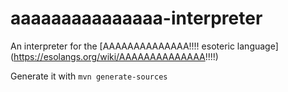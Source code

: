 # aaaaaaaaaaaaaaa-interpreter
An interpreter for the [AAAAAAAAAAAAAA!!!! esoteric language]
(https://esolangs.org/wiki/AAAAAAAAAAAAAA!!!!)

Generate it with `mvn generate-sources`

